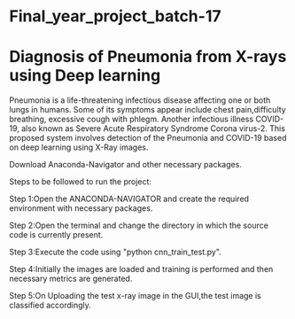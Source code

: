 # Final_year_project_batch-17
# Diagnosis of Pneumonia from X-rays using Deep learning

Pneumonia is a life-threatening infectious disease affecting one or both lungs in humans. 
Some of its symptoms appear include chest pain,difficulty breathing, excessive cough with phlegm.
Another infectious illness COVID-19, also known as Severe Acute Respiratory Syndrome Corona virus-2. 
This proposed system involves detection of the Pneumonia and COVID-19 based on deep learning using X-Ray images. 

Download Anaconda-Navigator and other necessary packages.

Steps to be followed to run the project:

Step 1:Open the ANACONDA-NAVIGATOR and create the required environment with necessary packages.

Step 2:Open the terminal and change the directory in which the source code is currently present.

Step 3:Execute the code using "python cnn_train_test.py".

Step 4:Initially the images are loaded and training is performed and then necessary metrics are generated.

Step 5:On Uploading the test x-ray image in the GUI,the test image is classified accordingly.


 


